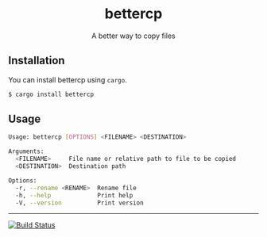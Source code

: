 <h1 align="center">bettercp</h1>
<p align="center">A better way to copy files</p>

## Installation
You can install bettercp using `cargo`.  
```sh
$ cargo install bettercp
```

## Usage
```sh
Usage: bettercp [OPTIONS] <FILENAME> <DESTINATION>

Arguments:
  <FILENAME>     File name or relative path to file to be copied
  <DESTINATION>  Destination path

Options:
  -r, --rename <RENAME>  Rename file
  -h, --help             Print help
  -V, --version          Print version

```
***

[![Build Status](https://app.travis-ci.com/dasShounak/bettercp.svg?branch=main)](https://app.travis-ci.com/dasShounak/bettercp)
